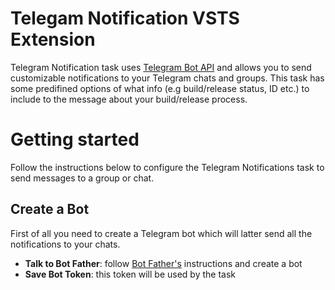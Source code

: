 
# Telegam Notification VSTS Extension

Telegram Notification task uses [Telegram Bot API](https://core.telegram.org/bots) and allows you to send customizable notifications to your Telegram chats and groups.
This task has some predifined options of what info (e.g build/release status, ID etc.) to include to the message about your build/release process.

# Getting started
Follow the instructions below to configure the Telegram Notifications task to send messages to a group or chat.

## Create a Bot
First of all you need to create a Telegram bot which will latter send all the notifications to your chats.

* **Talk to Bot Father**: follow [Bot Father's](https://core.telegram.org/bots#6-botfather) instructions and create a bot
* **Save Bot Token**: this token will be used by the task


